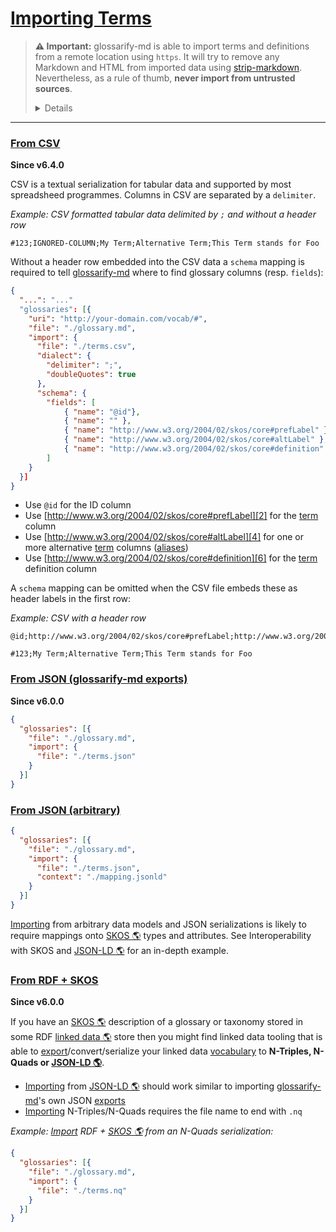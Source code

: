 # [Importing Terms](#importing-terms)

<!--
aliases: Import, importing, imports
-->

[strip-markdown]: https://npmjs.com/package/strip-markdown

> **⚠ Important:** glossarify-md is able to import terms and definitions from a remote location using `https`. It will try to remove any Markdown and HTML from imported data using [strip-markdown][strip-markdown]. Nevertheless, as a rule of thumb, **never import from untrusted sources**.
>
> <details>
> Loading <strong>files from a remote location could enable a remote entity to embed malicious code</strong>, execute such code in the runtime context of glossarify-md or make glossarify-md embed it into <em>your</em> output files. <strong>Consider downloading files first and after review import them statically from within your project.</strong>

</details>

***

### [From CSV](#from-csv)

**Since v6.4.0**

CSV is a textual serialization for tabular data and supported by most spreadsheed programmes. Columns in CSV are separated by a `delimiter`.

*Example: CSV formatted tabular data delimited by `;` and without a header row*

```csv
#123;IGNORED-COLUMN;My Term;Alternative Term;This Term stands for Foo
```

Without a header row embedded into the CSV data a `schema` mapping is required to tell [glossarify-md][1] where to find glossary columns (resp. `fields`):

```json
{
  "...": "..."
  "glossaries": [{
    "uri": "http://your-domain.com/vocab/#",
    "file": "./glossary.md",
    "import": {
      "file": "./terms.csv",
      "dialect": {
        "delimiter": ";",
        "doubleQuotes": true
      },
      "schema": {
        "fields": [
            { "name": "@id"},
            { "name": "" },
            { "name": "http://www.w3.org/2004/02/skos/core#prefLabel" },
            { "name": "http://www.w3.org/2004/02/skos/core#altLabel" },
            { "name": "http://www.w3.org/2004/02/skos/core#definition" }
        ]
    }
  }]
}
```

*   Use `@id` for the ID column
*   Use [http://www.w3.org/2004/02/skos/core#prefLabel][2] for the [term][3] column
*   Use [http://www.w3.org/2004/02/skos/core#altLabel][4] for one or more alternative [term][3] columns ([aliases][5])
*   Use [http://www.w3.org/2004/02/skos/core#definition][6] for the [term][3] definition column

A `schema` mapping can be omitted when the CSV file embeds these as header labels in the first row:

*Example: CSV with a header row*

```csv
@id;http://www.w3.org/2004/02/skos/core#prefLabel;http://www.w3.org/2004/02/skos/core#altLabel;http://www.w3.org/2004/02/skos/core#definition

#123;My Term;Alternative Term;This Term stands for Foo
```

### [From JSON (glossarify-md exports)](#from-json-glossarify-md-exports)

**Since v6.0.0**

```json
{
  "glossaries": [{
    "file": "./glossary.md",
    "import": {
      "file": "./terms.json"
    }
  }]
}
```

### [From JSON (arbitrary)](#from-json-arbitrary)

```json
{
  "glossaries": [{
    "file": "./glossary.md",
    "import": {
      "file": "./terms.json",
      "context": "./mapping.jsonld"
    }
  }]
}
```

[Importing][7] from arbitrary data models and JSON serializations is likely to require mappings onto [SKOS 🌎][8] types and attributes. See Interoperability with SKOS and [JSON-LD 🌎][9] for an in-depth example.

### [From RDF + SKOS](#from-rdf--skos)

**Since v6.0.0**

If you have an [SKOS 🌎][8] description of a glossary or taxonomy stored in some RDF [linked data 🌎][10] store then you might find linked data tooling that is able to [export][11]/convert/serialize your linked data [vocabulary][12] to **N-Triples, N-Quads or [JSON-LD 🌎][9]**.

*   [Importing][7] from [JSON-LD 🌎][9] should work similar to importing [glossarify-md][1]'s own JSON [exports][11]
*   [Importing][7] N-Triples/N-Quads requires the file name to end with `.nq`

*Example: [Import][7] RDF + [SKOS 🌎][8] from an N-Quads serialization:*

```json
{
  "glossaries": [{
    "file": "./glossary.md",
    "import": {
      "file": "./terms.nq"
    }
  }]
}
```

[1]: https://github.com/about-code/glossarify-md

[2]: http://www.w3.org/2004/02/skos/core#prefLabel

[3]: https://github.com/about-code/glossarify-md/blob/master/doc/glossary.md#term "Terms are headings in a markdown file which has been configured to be a glossary file."

[4]: http://www.w3.org/2004/02/skos/core#altLabel

[5]: https://github.com/about-code/glossarify-md/blob/master/doc/term-attributes.md#aliases "Expects a comma-separated string or a list of strings which provide synonyms or alternative spellings for a term that should be linked with a term definition when found in text."

[6]: http://www.w3.org/2004/02/skos/core#definition

[7]: https://github.com/about-code/glossarify-md/blob/master/doc/import.md#importing-terms "⚠ Important: glossarify-md is able to import terms and definitions from a remote location using https."

[8]: http://w3.org/skos/ "With the Simple Knowledge Organization System (SKOS) the World Wide Web Consortium (W3C) has standardized a (meta-)vocabulary which is suited and intended for modeling Simple Knowledge Organization Systems such as Glossaries, Thesauri, Taxonomies or Word Nets."

[9]: https://json-ld.org "JSON-LD is a standardized JSON document format for mapping system-specific terms of a JSON-based data format to well-know terms from public vocabularies."

[10]: https://www.w3.org/standards/semanticweb/ontology "See Linked Data."

[11]: https://github.com/about-code/glossarify-md/blob/master/doc/export.md#export "Since v6.0.0 Exporting makes glossarify-md generate and write a structured representation of a markdown glossary to the output directory."

[12]: https://github.com/about-code/glossarify-md/blob/master/doc/glossary.md#vocabulary "A collection of terms which is uniquely identifiable."
